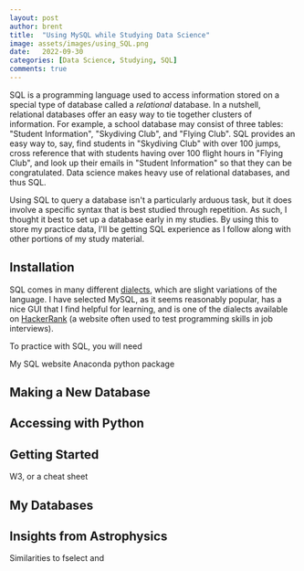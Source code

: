 ```yaml
---
layout: post
author: brent
title:  "Using MySQL while Studying Data Science"
image: assets/images/using_SQL.png
date:   2022-09-30
categories: [Data Science, Studying, SQL]
comments: true
---
```

<!-- 
SQL puts the "Data" in "Data Science".
Can you do science without data?
Sure, but we call those people "Theorists", and if you're reading this you're either not interested in, or fleeing from, such a destitute lifestyle. -->

SQL is a programming language used to access information stored on a special type of database called a _relational_ database.
In a nutshell, relational databases offer an easy way to tie together clusters of information.
For example, a school database may consist of three tables: "Student Information", "Skydiving Club", and "Flying Club".
SQL provides an easy way to, say, find students in "Skydiving Club" with over 100 jumps, cross reference that with students having over 100 flight hours in "Flying Club", and look up their emails in "Student Information" so that they can be congratulated.
Data science makes heavy use of relational databases, and thus SQL.

Using SQL to query a database isn't a particularly arduous task, but it does involve a specific syntax that is best studied through repetition.
As such, I thought it best to set up a database early in my studies.
By using this to store my practice data, I'll be getting SQL experience as I follow along with other portions of my study material.

## Installation
SQL comes in many different [dialects](https://towardsdatascience.com/how-to-find-your-way-through-the-different-types-of-sql-26e3d3c20aab), which are slight variations of the language.
I have selected MySQL, as it seems reasonably popular, has a nice GUI that I find helpful for learning, and is one of the dialects available on [HackerRank](hackerrank.com) (a website often used to test programming skills in job interviews).

To practice with SQL, you will need 

My SQL website
Anaconda python package

## Making a New Database 

## Accessing with Python

## Getting Started
W3, or a cheat sheet

## My Databases

## Insights from Astrophysics
Similarities to fselect and 
